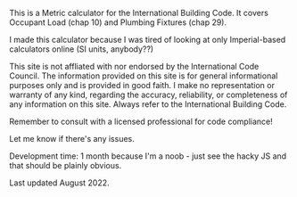 This is a Metric calculator for the International Building Code.
It covers Occupant Load (chap 10) and Plumbing Fixtures (chap 29).

I made this calculator because I was tired of looking at only Imperial-based calculators online (SI units, anybody??)

This site is not affliated with nor endorsed by the International Code Council. The information provided on this site is for general informational purposes only and is provided in good faith. I make no representation or warranty of any kind, regarding the accuracy, reliability, or completeness of any information on this site. Always refer to the International Building Code.

Remember to consult with a licensed professional for code compliance!


Let me know if there's any issues.


Development time: 1 month because I'm a noob - just see the hacky JS and that should be plainly obvious.

Last updated August 2022.
